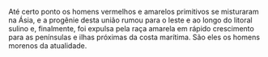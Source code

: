 ﻿Até certo ponto os homens vermelhos e amarelos primitivos se misturaram na Ásia, e a progênie desta união rumou para o leste e ao longo do litoral sulino e, finalmente, foi expulsa pela raça amarela em rápido crescimento para as penínsulas e ilhas próximas da costa marítima. São eles os homens morenos da atualidade.